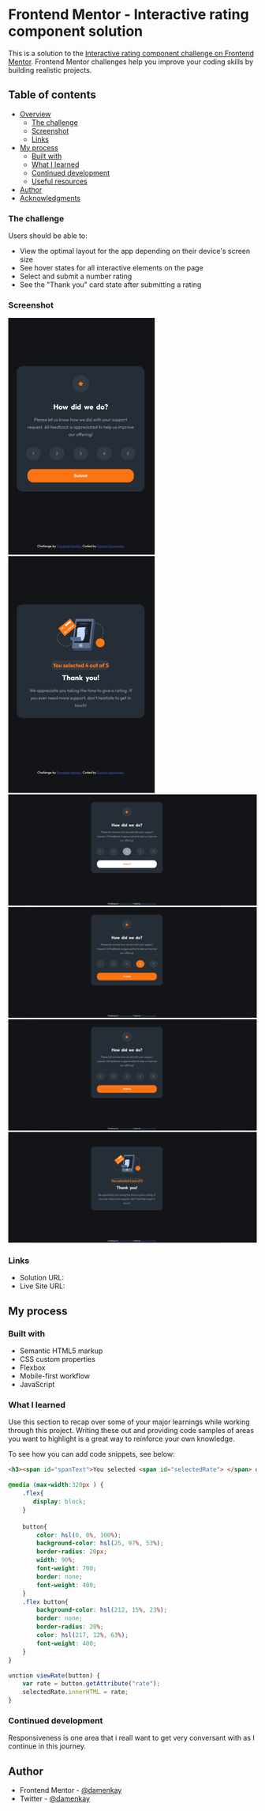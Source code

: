 # Frontend Mentor - Interactive rating component solution

This is a solution to the [Interactive rating component challenge on Frontend Mentor](https://www.frontendmentor.io/challenges/interactive-rating-component-koxpeBUmI). Frontend Mentor challenges help you improve your coding skills by building realistic projects. 

## Table of contents

- [Overview](#overview)
  - [The challenge](#the-challenge)
  - [Screenshot](#screenshot)
  - [Links](#links)
- [My process](#my-process)
  - [Built with](#built-with)
  - [What I learned](#what-i-learned)
  - [Continued development](#continued-development)
  - [Useful resources](#useful-resources)
- [Author](#author)
- [Acknowledgments](#acknowledgments)

### The challenge

Users should be able to:

- View the optimal layout for the app depending on their device's screen size
- See hover states for all interactive elements on the page
- Select and submit a number rating
- See the "Thank you" card state after submitting a rating

### Screenshot

![](/screenshots/mobile-rating.png)
![](/screenshots/mobile-thankyou-state.png)
![](/screenshots/rating-active.png)
![](/screenshots/rating-hover.png)
![](/screenshots/rating.png)
![](/screenshots/thankyou-state.png)


### Links

- Solution URL: [](https://your-solution-url.com)
- Live Site URL: [](https://your-live-site-url.com)

## My process

### Built with

- Semantic HTML5 markup
- CSS custom properties
- Flexbox
- Mobile-first workflow
- JavaScript


### What I learned

Use this section to recap over some of your major learnings while working through this project. Writing these out and providing code samples of areas you want to highlight is a great way to reinforce your own knowledge.

To see how you can add code snippets, see below:

```html
<h3><span id="spanText">You selected <span id="selectedRate"> </span> out of 5</span></h3>
```
```css
@media (max-width:320px ) {
    .flex{
       display: block;
    }

    button{
        color: hsl(0, 0%, 100%);
        background-color: hsl(25, 97%, 53%);
        border-radius: 20px;
        width: 90%;
        font-weight: 700;
        border: none;
        font-weight: 400;
    }
    .flex button{
        background-color: hsl(212, 15%, 23%);
        border: none;
        border-radius: 20%;
        color: hsl(217, 12%, 63%);
        font-weight: 400;
    }
}
```
```js
unction viewRate(button) {
    var rate = button.getAttribute("rate");
    selectedRate.innerHTML = rate;
}
```

### Continued development
Responsiveness is one area that i reall want to get very conversant with as I continue in this journey.


## Author

- Frontend Mentor - [@damenkay](https://www.frontendmentor.io/profile/damenkay)
- Twitter - [@damenkay](https://www.twitter.com/damenkay)